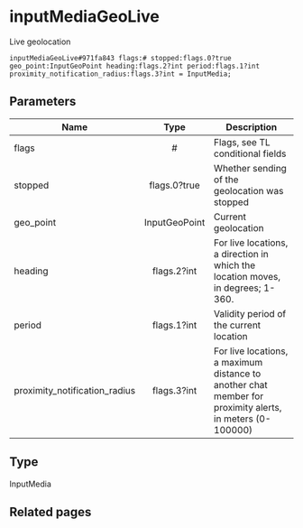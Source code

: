 # inputMediaGeoLive
Live geolocation

```
inputMediaGeoLive#971fa843 flags:# stopped:flags.0?true geo_point:InputGeoPoint heading:flags.2?int period:flags.1?int proximity_notification_radius:flags.3?int = InputMedia;
```

## Parameters
| Name | Type | Description |
| ---- | :----: | ----------- |
| flags | # | Flags, see TL conditional fields |
| stopped | flags.0?true | Whether sending of the geolocation was stopped |
| geo_point | InputGeoPoint | Current geolocation |
| heading | flags.2?int | For live locations, a direction in which the location moves, in degrees; 1-360. |
| period | flags.1?int | Validity period of the current location |
| proximity_notification_radius | flags.3?int | For live locations, a maximum distance to another chat member for proximity alerts, in meters (0-100000) |


## Type
InputMedia

## Related pages
